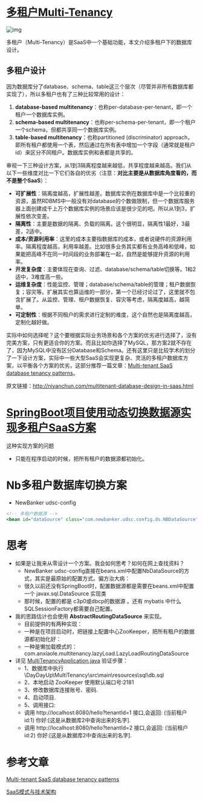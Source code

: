 # [多租户Multi-Tenancy](http://niyanchun.com/multitenant-database-design-in-saas.html)

![img](https://img2018.cnblogs.com/blog/1303876/201906/1303876-20190621114239354-1621489760.png)

多租户（Multi-Tenancy）是SaaS中一个基础功能，本文介绍多租户下的数据库设计。

## 多租户设计

因为数据库分了database、schema、table这三个层次（尽管并非所有数据库都实现了），所以多租户也有了三种比较常用的设计：

1. **database-based multitenancy**：也称per-database-per-tenant，即一个租户一个数据库实例。
2. **schema-based multitenancy**：也称per-schema-per-tenant，即一个租户一个schema，但都共享同一个数据库实例。
3. **table-based multitenancy**：也称partitioned (discriminator) approach，即所有租户都使用一个表，然后通过在所有表中增加一个字段（通常就是租户id）来区分不同租户。数据库实例和表都是共享的。

审视一下三种设计方案，从1到3隔离程度越来越低，共享程度越来越高。我们从以下一些维度对比一下它们各自的优劣（注意：**对比主要是从数据库角度看的，而不是整个SaaS**）：

- **可扩展性**：隔离度越高，扩展性越差。数据库实例在数据库中是一个比较重的资源，虽然RDBMS中一般没有对database的个数做限制，但一个数据库服务器上面创建成千上万个数据库实例的场景应该是很少见的吧。所以从1到3，扩展性依次变差。
- **隔离性**：主要是数据的隔离、负载的隔离。这个很明显，隔离性1最好，3最差，2适中。
- **成本/资源利用率**：这里的成本主要指数据库的成本，或者说硬件的资源利用率。隔离程度越高，利用率越差。比如很多业务其实都有业务高峰和低峰，如果能把高峰不在同一时间段的业务部署在一起，自然是能够提升资源的利用率。
- **开发复杂度**：主要体现在查询、过滤、database/schema/table切换等。1和2适中，3难度高一些。
- **运维复杂度**：性能监控、管理；database/schema/table的管理；租户数据恢复；容灾等。扩展其实也算运维的一部分，第一个已经讨论过了，这里就不包含扩展了。从监控、管理、租户数据恢复、容灾等考虑，隔离度越高，越简单。
- **可定制性**：根据不同租户的需求进行定制的难度，这个自然也是隔离度越高，定制化越好做。

实际中如何选择呢？这个要根据实际业务场景和各个方案的优劣进行选择了，没有完美方案，只有更适合你的方案。而且比如你选择了MySQL，那方案2就不存在了，因为MySQL中没有区分Database和Schema。还有这里只是比较学术的划分了一下设计方案，实际中一些大型SaaS会实现更复杂、灵活的多租户数据库方案，以平衡各个方案的优劣，这部分推荐一篇文章：[Multi-tenant SaaS database tenancy patterns](https://docs.microsoft.com/en-us/azure/sql-database/saas-tenancy-app-design-patterns)。

原文链接：http://niyanchun.com/multitenant-database-design-in-saas.html





# [SpringBoot项目使用动态切换数据源实现多租户SaaS方案](https://blog.csdn.net/qq_36521507/article/details/103452961)

这种实现方案的问题

- 只能在程序启动的时候，把所有租户的数据源都初始化。



# Nb多租户数据库切换方案
- NewBanker udsc-config

```xml
<!-- 多租户数据源 -->
<bean id="dataSource" class="com.newbanker.udsc.config.ds.NBDataSource" destroy-method="close" />
```

# 思考

- 如果是让我来从零设计一个方案。我会如何思考？如何在网上查找资料？
  - NewBanker udsc-config直接在beans.xml中配置NbDataSource的方式，其实是最原始的配置方式。偏方治大病：
  - 很久以前还没有SpringBoot时，配置数据源都是需要在beans.xml中配置一个 javax.sql.DataSource 实现类
  - 那时候，配置的都是 c3p0或dbcp的数据源 。还有 mybatis 中什么SQLSessionFactory都需要自己配置。
- 我的思路估计也会使用 **AbstractRoutingDataSource** 来实现。
  - 目前提供的有两种实现：
  - 一种是在项目启动时，把链接上配置中心ZooKeeper，把所有租户的数据源都初始化好：
  - 一种是懒加载模式的：com.anxiaole.multitenancy.lazyLoad.LazyLoadRoutingDataSource
- 详见  [MultiTenancyApplication.java](src\main\java\com\anxiaole\multitenancy\MultiTenancyApplication.java) 验证步骤：
  - 1、数据库中执行 \DayDayUp\MultiTenancy\src\main\resources\sql\db.sql
  - 2、本地启动 ZooKeeper  使用默认端口号:2181
  - 3、修改数据库连接账号、密码.
  - 4、启动项目.
  - 5、调用接口:
  - 调用  http://localhost:8080/hello?tenantId=1 接口,会返回:   (当前租户id:1)   你好:[这是从数据库2中查询出来的名字].
  - 调用  http://localhost:8080/hello?tenantId=2 接口,会返回:   (当前租户id:2)   你好:[这是从数据库2中查询出来的名字].




# 参考文章

[Multi-tenant SaaS database tenancy patterns](https://docs.microsoft.com/en-us/azure/sql-database/saas-tenancy-app-design-patterns)

[SaaS模式与技术架构](http://www.360doc.com/content/20/0227/16/36367108_895232258.shtml)